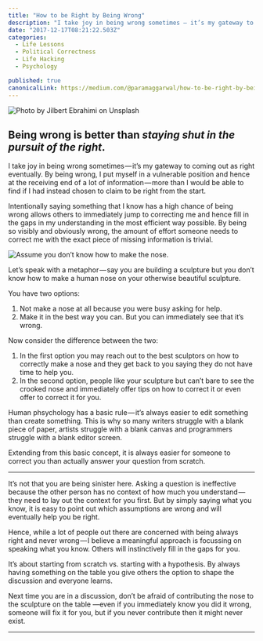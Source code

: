 ```yaml
---
title: "How to be Right by Being Wrong"
description: "I take joy in being wrong sometimes — it’s my gateway to coming out as right eventually. By being wrong, I put myself in a vulnerable position and hence at the receiving end of a lot of information —…"
date: "2017-12-17T08:21:22.503Z"
categories: 
  - Life Lessons
  - Political Correctness
  - Life Hacking
  - Psychology

published: true
canonicalLink: https://medium.com/@paramaggarwal/how-to-be-right-by-being-wrong-9fd26dca20b3
---
```


![Photo by [Jilbert Ebrahimi](https://unsplash.com/photos/pVEcNabAg9o?utm_source=unsplash&utm_medium=referral&utm_content=creditCopyText) on [Unsplash](https://unsplash.com/?utm_source=unsplash&utm_medium=referral&utm_content=creditCopyText)](./asset-1.jpeg)

## Being wrong is better than _staying shut in the pursuit of the right_.

I take joy in being wrong sometimes — it’s my gateway to coming out as right eventually. By being wrong, I put myself in a vulnerable position and hence at the receiving end of a lot of information — more than I would be able to find if I had instead chosen to claim to be right from the start.

Intentionally saying something that I know has a high chance of being wrong allows others to immediately jump to correcting me and hence fill in the gaps in my understanding in the most efficient way possible. By being so visibly and obviously wrong, the amount of effort someone needs to correct me with the exact piece of missing information is trivial.

![Assume you don’t know how to make the nose.](./asset-2.jpeg)

Let’s speak with a metaphor — say you are building a sculpture but you don’t know how to make a human nose on your otherwise beautiful sculpture.

You have two options:

1.  Not make a nose at all because you were busy asking for help.
2.  Make it in the best way you can. But you can immediately see that it’s wrong.

Now consider the difference between the two:

1.  In the first option you may reach out to the best sculptors on how to correctly make a nose and they get back to you saying they do not have time to help you.
2.  In the second option, people like your sculpture but can’t bare to see the crooked nose and immediately offer tips on how to correct it or even offer to correct it for you.

Human phsychology has a basic rule — it’s always easier to edit something than create something. This is why so many writers struggle with a blank piece of paper, artists struggle with a blank canvas and programmers struggle with a blank editor screen.

Extending from this basic concept, it is always easier for someone to correct you than actually answer your question from scratch.

---

It’s not that you are being sinister here. Asking a question is ineffective because the other person has no context of how much you understand — they need to lay out the context for you first. But by simply saying what you know, it is easy to point out which assumptions are wrong and will eventually help you be right.

Hence, while a lot of people out there are concerned with being always right and never wrong — I believe a meaningful approach is focussing on speaking what you know. Others will instinctively fill in the gaps for you.

It’s about starting from scratch vs. starting with a hypothesis. By always having something on the table you give others the option to shape the discussion and everyone learns.

Next time you are in a discussion, don’t be afraid of contributing the nose to the sculpture on the table —even if you immediately know you did it wrong, someone will fix it for you, but if you never contribute then it might never exist.

---
